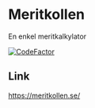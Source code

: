 # Meritkollen
En enkel meritkalkylator

[![CodeFactor](https://www.codefactor.io/repository/github/thefeli73/meritkollen/badge)](https://www.codefactor.io/repository/github/thefeli73/meritkollen)

## Link
https://meritkollen.se/


